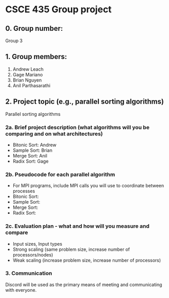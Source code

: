 # CSCE 435 Group project

## 0. Group number: 
Group 3

## 1. Group members:
1. Andrew Leach
2. Gage Mariano
3. Brian Nguyen
4. Anil Parthasarathi

## 2. Project topic (e.g., parallel sorting algorithms)
Parallel sorting algorithms

### 2a. Brief project description (what algorithms will you be comparing and on what architectures)

- Bitonic Sort: Andrew
- Sample Sort: Brian
- Merge Sort: Anil
- Radix Sort: Gage

### 2b. Pseudocode for each parallel algorithm
- For MPI programs, include MPI calls you will use to coordinate between processes
- Bitonic Sort:
- Sample Sort:
- Merge Sort:
- Radix Sort:

### 2c. Evaluation plan - what and how will you measure and compare
- Input sizes, Input types
- Strong scaling (same problem size, increase number of processors/nodes)
- Weak scaling (increase problem size, increase number of processors)

### 3. Communication
Discord will be used as the primary means of meeting and communicating with everyone.
